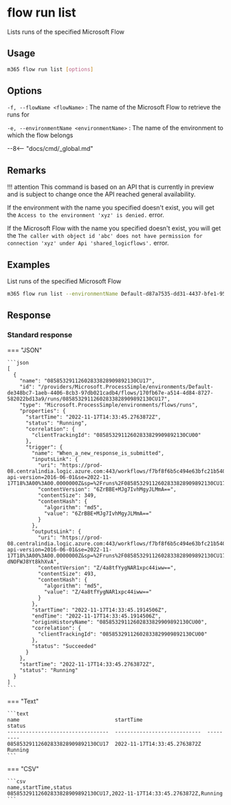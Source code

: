 # flow run list

Lists runs of the specified Microsoft Flow

## Usage

```sh
m365 flow run list [options]
```

## Options

`-f, --flowName <flowName>`
: The name of the Microsoft Flow to retrieve the runs for

`-e, --environmentName <environmentName>`
: The name of the environment to which the flow belongs

--8<-- "docs/cmd/_global.md"

## Remarks

!!! attention
    This command is based on an API that is currently in preview and is subject to change once the API reached general availability.

If the environment with the name you specified doesn't exist, you will get the `Access to the environment 'xyz' is denied.` error.

If the Microsoft Flow with the name you specified doesn't exist, you will get the `The caller with object id 'abc' does not have permission for connection 'xyz' under Api 'shared_logicflows'.` error.

## Examples

List runs of the specified Microsoft Flow

```sh
m365 flow run list --environmentName Default-d87a7535-dd31-4437-bfe1-95340acd55c5 --flowName 5923cb07-ce1a-4a5c-ab81-257ce820109a
```

## Response

### Standard response

=== "JSON"

    ```json
    [      
      {
        "name": "08585329112602833828909892130CU17",
        "id": "/providers/Microsoft.ProcessSimple/environments/Default-de348bc7-1aeb-4406-8cb3-97db021cadb4/flows/170fb67e-a514-4d84-8727-582022bd13a9/runs/08585329112602833828909892130CU17",
        "type": "Microsoft.ProcessSimple/environments/flows/runs",
        "properties": {
          "startTime": "2022-11-17T14:33:45.2763872Z",
          "status": "Running",
          "correlation": {
            "clientTrackingId": "08585329112602833829909892130CU00"
          },
          "trigger": {
            "name": "When_a_new_response_is_submitted",
            "inputsLink": {
              "uri": "https://prod-08.centralindia.logic.azure.com:443/workflows/f7bf8f6b5c494e63bfc21b54087a596e/runs/08585329112602833828909892130CU17/contents/TriggerInputs?api-version=2016-06-01&se=2022-11-17T18%3A00%3A00.0000000Z&sp=%2Fruns%2F08585329112602833828909892130CU17%2Fcontents%2FTriggerInputs%2Fread&sv=1.0&sig=jmdMRWvY7uGoxTmqd3_a2bJtegXuVyuKTKKUVLiwh38",
              "contentVersion": "6ZrBBE+MJg7IvhMgyJLMmA==",
              "contentSize": 349,
              "contentHash": {
                "algorithm": "md5",
                "value": "6ZrBBE+MJg7IvhMgyJLMmA=="
              }
            },
            "outputsLink": {
              "uri": "https://prod-08.centralindia.logic.azure.com:443/workflows/f7bf8f6b5c494e63bfc21b54087a596e/runs/08585329112602833828909892130CU17/contents/TriggerOutputs?api-version=2016-06-01&se=2022-11-17T18%3A00%3A00.0000000Z&sp=%2Fruns%2F08585329112602833828909892130CU17%2Fcontents%2FTriggerOutputs%2Fread&sv=1.0&sig=Y3qqjuWrrcQJrmF7uvm6LVzQy5w-dNOFWJ8Yt8khXvA",
              "contentVersion": "Z/4a8tfYygNAR1xpc44iww==",
              "contentSize": 493,
              "contentHash": {
                "algorithm": "md5",
                "value": "Z/4a8tfYygNAR1xpc44iww=="
              }
            },
            "startTime": "2022-11-17T14:33:45.1914506Z",
            "endTime": "2022-11-17T14:33:45.1914506Z",
            "originHistoryName": "08585329112602833829909892130CU00",
            "correlation": {
              "clientTrackingId": "08585329112602833829909892130CU00"
            },
            "status": "Succeeded"
          }
        },
        "startTime": "2022-11-17T14:33:45.2763872Z",
        "status": "Running"
      }
    ]
    ```

=== "Text"

    ```text
    name                               startTime                     status
    ---------------------------------  ----------------------------  ---------
    08585329112602833828909892130CU17  2022-11-17T14:33:45.2763872Z  Running
    ```

=== "CSV"

    ```csv
    name,startTime,status
    08585329112602833828909892130CU17,2022-11-17T14:33:45.2763872Z,Running
    ```
